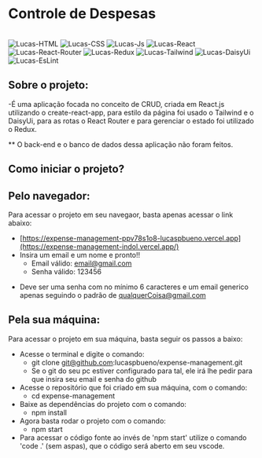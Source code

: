 # Controle de Despesas

<div style="display: inline_block"><br>
  <img alt="Lucas-HTML" src="https://img.shields.io/badge/HTML5-E34F26?style=for-the-badge&logo=html5&logoColor=white">
  <img alt="Lucas-CSS" src="https://img.shields.io/badge/CSS3-1572B6?style=for-the-badge&logo=css3&logoColor=white">
  <img alt="Lucas-Js" src="https://img.shields.io/badge/JavaScript-323330?style=for-the-badge&logo=javascript&logoColor=F7DF1E">
  <img alt="Lucas-React" src="https://img.shields.io/badge/React-20232A?style=for-the-badge&logo=react&logoColor=61DAFB">
  <img alt="Lucas-React-Router" src="https://img.shields.io/badge/React_Router-CA4245?style=for-the-badge&logo=react-router&logoColor=white">
  <img alt="Lucas-Redux" src="https://img.shields.io/badge/Redux-593D88?style=for-the-badge&logo=redux&logoColor=white" />
  <img alt="Lucas-Tailwind" src="https://img.shields.io/badge/Tailwind_CSS-38B2AC?style=for-the-badge&logo=tailwind-css&logoColor=white" />
  <img alt="Lucas-DaisyUi" src="https://img.shields.io/badge/daisyUI-1ad1a5?style=for-the-badge&logo=daisyui&logoColor=white" />
  <img alt="Lucas-EsLint" src="https://img.shields.io/badge/eslint-3A33D1?style=for-the-badge&logo=eslint&logoColor=white" />
</div>

## Sobre o projeto:
  -É uma aplicação focada no conceito de CRUD, criada em React.js utilizando o
  create-react-app, para estilo da página foi usado o Tailwind e o DaisyUi,
  para as rotas o React Router e para gerenciar o estado foi utilizado o Redux.

  ** O back-end e o banco de dados dessa aplicação não foram feitos.

## Como iniciar o projeto?

## Pelo navegador:
Para acessar o projeto em seu navegaor, basta apenas acessar o link abaixo:
  - [https://expense-management-ppv78s1o8-lucaspbueno.vercel.app](https://expense-management-indol.vercel.app/)
  - Insira um email e um nome e pronto!!
    - Email válido: email@gmail.com
    - Senha válido: 123456

* Deve ser uma senha com no mínimo 6 caracteres e um email generico apenas seguindo o padrão de qualquerCoisa@gmail.com   

## Pela sua máquina:
Para acessar o projeto em sua máquina, basta seguir os passos a baixo:
- Acesse o terminal e digite o comando:
  - git clone git@github.com:lucaspbueno/expense-management.git
  - Se o git do seu pc estiver configurado para tal, ele irá lhe pedir para que insira seu email e senha do github
- Acesse o  repositório que foi criado em sua máquina, com o comando:
  - cd expense-management
- Baixe as dependências do projeto com o comando:
  - npm install
- Agora basta rodar o projeto com o comando:
  - npm start
- Para acessar o código fonte ao invés de 'npm start' utilize o comando 'code .' (sem aspas), que o código será aberto em seu vscode.  
